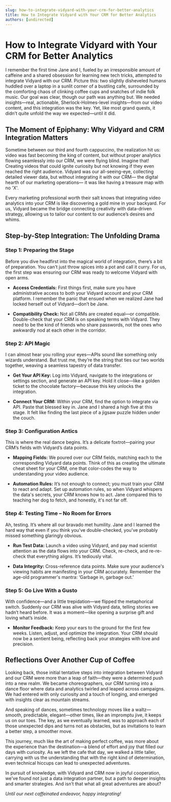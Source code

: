 ```yaml
---
slug: how-to-integrate-vidyard-with-your-crm-for-better-analytics
title: How to Integrate Vidyard with Your CRM for Better Analytics
authors: [undirected]
---
```



# How to Integrate Vidyard with Your CRM for Better Analytics

I remember the first time Jane and I, fueled by an irresponsible amount of caffeine and a shared obsession for learning new tech tricks, attempted to integrate Vidyard with our CRM. Picture this: two slightly disheveled humans huddled over a laptop in a sunlit corner of a bustling cafe, surrounded by the comforting chaos of clinking coffee cups and snatches of indie folk music. Our goal was clear, though our path was anything but. We needed insights—real, actionable, Sherlock-Holmes-level insights—from our video content, and this integration was the key. Yet, like most grand quests, it didn’t quite unfold the way we expected—until it did. 

## The Moment of Epiphany: Why Vidyard and CRM Integration Matters

Sometime between our third and fourth cappuccino, the realization hit us: video was fast becoming the king of content, but without proper analytics flowing seamlessly into our CRM, we were flying blind. Imagine that! Creating videos that could ignite curiosity but not knowing if they even reached the right audience. Vidyard was our all-seeing-eye, collecting detailed viewer data, but without integrating it with our CRM— the digital hearth of our marketing operations— it was like having a treasure map with no 'X'. 

Every marketing professional worth their salt knows that integrating video analytics into your CRM is like discovering a gold mine in your backyard. For us, Vidyard became the bridge connecting creativity with data-driven strategy, allowing us to tailor our content to our audience’s desires and whims. 

## Step-by-Step Integration: The Unfolding Drama

### Step 1: Preparing the Stage

Before you dive headfirst into the magical world of integration, there’s a bit of preparation. You can't just throw spices into a pot and call it curry. For us, the first step was ensuring our CRM was ready to welcome Vidyard with open arms. 

- **Access Credentials:** First things first, make sure you have administrative access to both your Vidyard account and your CRM platform. I remember the panic that ensued when we realized Jane had locked herself out of Vidyard—don’t be Jane.
  
- **Compatibility Check:** Not all CRMs are created equal—or compatible. Double-check that your CRM is on speaking terms with Vidyard. They need to be the kind of friends who share passwords, not the ones who awkwardly nod at each other in the corridor.

### Step 2: API Magic

I can almost hear you rolling your eyes—APIs sound like something only wizards understand. But trust me, they’re the string that ties our two worlds together, weaving a seamless tapestry of data transfer.

- **Get Your API Key:** Log into Vidyard, navigate to the integrations or settings section, and generate an API key. Hold it close—like a golden ticket to the chocolate factory—because this key unlocks the integration.

- **Connect Your CRM:** Within your CRM, find the option to integrate via API. Paste that blessed key in. Jane and I shared a high five at this stage. It felt like finding the last piece of a jigsaw puzzle hidden under the couch.

### Step 3: Configuration Antics

This is where the real dance begins. It’s a delicate foxtrot—pairing your CRM’s fields with Vidyard’s data points. 

- **Mapping Fields:** We poured over our CRM fields, matching each to the corresponding Vidyard data points. Think of this as creating the ultimate cheat sheet for your CRM, one that color-codes the way to understanding your video audience. 

- **Automation Rules:** It’s not enough to connect; you must train your CRM to react and adapt. Set up automation rules, so when Vidyard whispers the data's secrets, your CRM knows how to act. Jane compared this to teaching her dog to fetch, and honestly, it's not far off.

### Step 4: Testing Time – No Room for Errors

Ah, testing. It’s where all our bravado met humility. Jane and I learned the hard way that even if you think you've double-checked, you've probably missed something glaringly obvious. 

- **Run Test Data:** Launch a video using Vidyard, and pay mad scientist attention as the data flows into your CRM. Check, re-check, and re-re-check that everything aligns. It’s tediously vital.

- **Data Integrity:** Cross-reference data points. Make sure your audience's viewing habits are manifesting in your CRM accurately. Remember the age-old programmer's mantra: ‘Garbage in, garbage out.’ 

### Step 5: Go Live With a Gusto

With confidence—and a little trepidation—we flipped the metaphorical switch. Suddenly our CRM was alive with Vidyard data, telling stories we hadn’t heard before. It was a moment—like opening a surprise gift and loving what’s inside.

- **Monitor Feedback:** Keep your ears to the ground for the first few weeks. Listen, adjust, and optimize the integration. Your CRM should now be a sentient being, reflecting back your strategies with love and precision.

## Reflections Over Another Cup of Coffee

Looking back, those initial tentative steps into integration between Vidyard and our CRM were more than a leap of faith—they were a determined push into a new realm. We became choreographers, our CRM turning into a dance floor where data and analytics twirled and leaped across campaigns. We had entered with only curiosity and a touch of longing, and emerged with insights clear as mountain streams. 

And speaking of dances, sometimes technology moves like a waltz—smooth, predictable, elegant—other times, like an impromptu jive, it keeps us on our toes. The key, as we eventually learned, was to approach each of those unexpected dips and turns not as obstacles, but as invitations to learn a better step, a smoother move. 

This journey, much like the art of making perfect coffee, was more about the experience than the destination—a blend of effort and joy that filled our days with curiosity. As we left the cafe that day, we walked a little taller, carrying with us the understanding that with the right kind of determination, even technical hiccups can lead to unexpected adventures.

In pursuit of knowledge, with Vidyard and CRM now in joyful cooperation, we've found not just a data integration partner, but a path to deeper insights and smarter strategies. And isn’t that what all great adventures are about?

*Until our next caffeinated endeavor, happy integrating!*